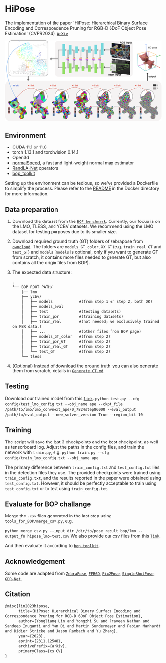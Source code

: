# HiPose

The implementation of the paper 'HiPose: Hierarchical Binary Surface Encoding and Correspondence Pruning for RGB-D 6DoF Object Pose Estimation' (CVPR2024). [`ArXiv`](https://arxiv.org/abs/2311.12588)

![pipeline](pic/overview.png)

## Environment
- CUDA 11.1 or 11.6
- torch 1.13.1 and torchvision 0.14.1
- Open3d
- [normalSpeed](https://github.com/hfutcgncas/normalSpeed), a fast and light-weight normal map estimator
- [RandLA-Net](https://github.com/qiqihaer/RandLA-Net-pytorch) operators
- [bop_toolkit](https://github.com/thodan/bop_toolkit)

Setting up the environment can be tedious, so we've provided a Dockerfile to simplify the process. Please refer to the [README](./docker/README.md) in the Docker directory for more information.

## Data preparation
1. Download the dataset from the [`BOP benchmark`](https://bop.felk.cvut.cz/datasets/). Currently, our focus is on the LMO, TLESS, and YCBV datasets. We recommend using the LMO dataset for testing purposes due to its smaller size.
2. Download required ground truth (GT) folders of zebrapose from [`owncloud`](https://cloud.dfki.de/owncloud/index.php/s/zT7z7c3e666mJTW). The folders are `models_GT_color`, `XX_GT` (e.g. `train_real_GT` and `test_GT`) and `models` (`models` is optional, only if you want to generate GT from scratch, it contains more files needed to generate GT, but also contains all the origin files from BOP).

3. The expected data structure: 
    ```
    .
    └── BOP ROOT PATH/
        ├── lmo   
        ├── ycbv/
        │   ├── models            #(from step 1 or step 2, both OK)
        │   ├── models_eval
        │   ├── test              #(testing datasets)
        │   ├── train_pbr         #(training datasets)
        │   ├── train_real        #(not needed; we exclusively trained on PBR data.)
        │   ├── ...               #(other files from BOP page)
        │   ├── models_GT_color   #(from step 2)
        │   ├── train_pbr_GT      #(from step 2)
        │   ├── train_real_GT     #(from step 2)
        │   └── test_GT           #(from step 2)
        └── tless
    ```
4. (Optional) Instead of download the ground truth, you can also generate them from scratch, details in [`Generate_GT.md`](Binary_Code_GT_Generator/Generate_GT.md). 

## Testing
Download our trained model from this [`link`](https://1drv.ms/f/s!At2pVfImERx7cM_BVybbo-ThTP4?e=wfbikU).
`python test.py --cfg config/test_lmo_config.txt --obj_name ape --ckpt_file /path/to/lmo/lmo_convnext_ape/0_7824step86000 --eval_output /path/to/eval_output --new_solver_version True --region_bit 10`

## Training
The script will save the last 3 checkpoints and the best checkpoint, as well as tensorboard log. 
Adjust the paths in the config files, and train the network with `train.py`, e.g.
`python train.py --cfg config/train_lmo_config.txt --obj_name ape`


The primary difference between `train_config.txt` and `test_config.txt` lies in the detection files they use. The provided checkpoints were trained using `train_config.txt`, and the results reported in the paper were obtained using `test_config.txt`. However, it should be perfectly acceptable to train using `test_config.txt` or to test using `train_config.txt`.

## Evaluate for BOP challange 
Merge the `.csv` files generated in the last step using `tools_for_BOP/merge_csv.py`, e.g.

`python merge_csv.py --input_dir /dir/to/pose_result_bop/lmo --output_fn hipose_lmo-test.csv`
We also provide our csv files from this [`link`](https://1drv.ms/f/s!At2pVfImERx7cM_BVybbo-ThTP4?e=wfbikU).

And then evaluate it according to [`bop_toolkit`](https://github.com/thodan/bop_toolkit).

## Acknowledgement
Some code are adapted from [`ZebraPose`](https://github.com/suyz526/ZebraPose), [`FFB6D`](https://github.com/ethnhe/FFB6D), [`Pix2Pose`](https://github.com/kirumang/Pix2Pose), [`SingleShotPose`](https://github.com/microsoft/singleshotpose), [`GDR-Net`](https://github.com/THU-DA-6D-Pose-Group/GDR-Net).
## Citation
```
@misc{lin2023hipose,
      title={HiPose: Hierarchical Binary Surface Encoding and Correspondence Pruning for RGB-D 6DoF Object Pose Estimation}, 
      author={Yongliang Lin and Yongzhi Su and Praveen Nathan and Sandeep Inuganti and Yan Di and Martin Sundermeyer and Fabian Manhardt and Didier Stricke and Jason Rambach and Yu Zhang},
      year={2023},
      eprint={2311.12588},
      archivePrefix={arXiv},
      primaryClass={cs.CV}
}
```
